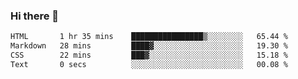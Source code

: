 ### Hi there 👋

<!--START_SECTION:waka-->

```txt
HTML       1 hr 35 mins    ████████████████▒░░░░░░░░   65.44 %
Markdown   28 mins         ████▓░░░░░░░░░░░░░░░░░░░░   19.30 %
CSS        22 mins         ███▓░░░░░░░░░░░░░░░░░░░░░   15.18 %
Text       0 secs          ░░░░░░░░░░░░░░░░░░░░░░░░░   00.08 %
```

<!--END_SECTION:waka-->
